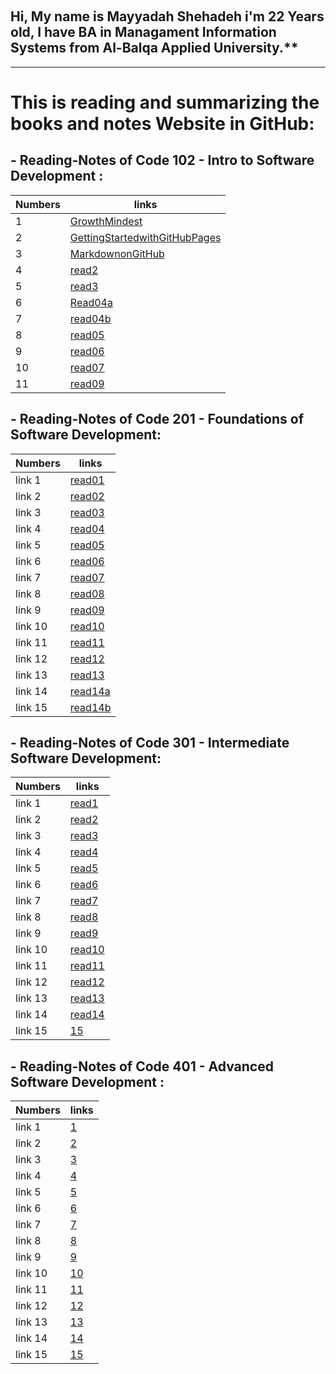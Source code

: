

&nbsp;
## Hi, My name is Mayyadah Shehadeh i'm 22 Years old, I have BA in Managament Information Systems from Al-Balqa Applied University.**

--------------------------------------

# This is reading and summarizing the books and notes Website in GitHub:




## - Reading-Notes of Code 102 - Intro to Software Development :

| Numbers | links|
|------|------|
| 1| [GrowthMindest](https://mayyadahshehadeh.github.io/reading-notes/read102/GrowthMindest) |
| 2 | [GettingStartedwithGitHubPages](https://mayyadahshehadeh.github.io/reading-notes/read102/GettingStartedwithGitHubPages)|
| 3 | [MarkdownonGitHub](https://mayyadahshehadeh.github.io/reading-notes/read102/MarkdownonGitHub) |
| 4 | [read2](https://mayyadahshehadeh.github.io/reading-notes/read102/read2) |
| 5 | [read3](https://mayyadahshehadeh.github.io/reading-notes/read102/read3) |
|6 | [Read04a](https://mayyadahshehadeh.github.io/reading-notes/read102/Read04a)|
|7| [read04b](https://mayyadahshehadeh.github.io/reading-notes/read102/read04b)|
|8 | [read05](https://mayyadahshehadeh.github.io/reading-notes/read102/read05)|
|9 | [read06](https://mayyadahshehadeh.github.io/reading-notes/read102/read06)|
|10 | [read07](https://mayyadahshehadeh.github.io/reading-notes/read102/read07)|
|11| [read09](https://mayyadahshehadeh.github.io/reading-notes/read102/read09)|


## - Reading-Notes of Code 201 - Foundations of Software Development:

| Numbers | links|
|------|------|
| link 1| [read01](https://mayyadahshehadeh.github.io/reading-notes/read201/class01) |
| link 2 | [read02](https://mayyadahshehadeh.github.io/reading-notes/read201/class02)|
| link 3 | [read03](https://mayyadahshehadeh.github.io/reading-notes/read201/class03) |
| link 4 | [read04](https://mayyadahshehadeh.github.io/reading-notes/read201/class04) |
| link 5 | [read05](https://mayyadahshehadeh.github.io/reading-notes/read201/class05) |
|link 6 | [read06](https://mayyadahshehadeh.github.io/reading-notes/read201/class06)|
|link 7| [read07](https://mayyadahshehadeh.github.io/reading-notes/read201/class07)|
|link 8 | [read08](https://mayyadahshehadeh.github.io/reading-notes/read201/class08)|
|link 9 | [read09](https://mayyadahshehadeh.github.io/reading-notes/read201/class09)|
|link 10 | [read10](https://mayyadahshehadeh.github.io/reading-notes/read201/class10)|
|link 11| [read11](https://mayyadahshehadeh.github.io/reading-notes/read201/class11)|
|link 12 | [read12](https://mayyadahshehadeh.github.io/reading-notes/read201/class12)|
|link 13 | [read13](https://mayyadahshehadeh.github.io/reading-notes/read201/class13)|
|link 14 | [read14a](https://mayyadahshehadeh.github.io/reading-notes/read201/read14a)|
|link 15 | [read14b](https://mayyadahshehadeh.github.io/reading-notes/read201/read14b)|

## - Reading-Notes of Code 301 - Intermediate Software Development:

| Numbers | links|
|------|------|
| link 1| [read1](https://mayyadahshehadeh.github.io/reading-notes/read301/read11) |
| link 2 | [read2](https://mayyadahshehadeh.github.io/reading-notes/read301/read22)|
| link 3 | [read3](https://mayyadahshehadeh.github.io/reading-notes/read301/read33) |
| link 4 | [read4](https://mayyadahshehadeh.github.io/reading-notes/read301/read44) |
| link 5 | [read5](https://mayyadahshehadeh.github.io/reading-notes/read301/read55) |
|link 6 | [read6](https://mayyadahshehadeh.github.io/reading-notes/read301/read66)|
|link 7| [read7](https://mayyadahshehadeh.github.io/reading-notes/read301/read77)|
|link 8 | [read8](https://mayyadahshehadeh.github.io/reading-notes/read301/read88)|
|link 9 | [read9](https://mayyadahshehadeh.github.io/reading-notes/read301/read99)|
|link 10 | [read10](https://mayyadahshehadeh.github.io/reading-notes/read301/read10)|
|link 11| [read11](https://mayyadahshehadeh.github.io/reading-notes/read301/read111)|
|link 12 | [read12](https://mayyadahshehadeh.github.io/reading-notes/read301/read12)|
|link 13 | [read13](https://mayyadahshehadeh.github.io/reading-notes/read301/read13)|
|link 14 | [read14](https://mayyadahshehadeh.github.io/reading-notes/read301/read14)|
|link 15 | [15]()|


## - Reading-Notes of Code 401 - Advanced Software Development :

| Numbers | links|
|------|------|
| link 1| [1]() |
| link 2 | [2]()|
| link 3 | [3]() |
| link 4 | [4]() |
| link 5 | [5]() |
|link 6 | [6]()|
|link 7| [7]()|
|link 8 | [8]()|
|link 9 | [9]()|
|link 10 | [10]()|
|link 11| [11]()|
|link 12 | [12]()|
|link 13 | [13]()|
|link 14 | [14]()|
|link 15 | [15]()|
